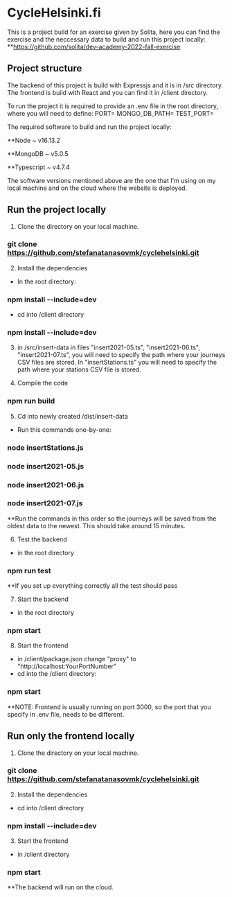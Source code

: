 # CycleHelsinki.fi

This is a project build for an exercise given by Solita, here you can find the exercise and the neccessary data to build and run this project locally:
\*\*https://github.com/solita/dev-academy-2022-fall-exercise

## Project structure

The backend of this project is build with Expressjs and it is in /src directory. The frontend is build with React and you can find it in /client directory.

To run the project it is required to provide an .env file in the root directory, where you will need to define:
PORT=
MONGO_DB_PATH=
TEST_PORT=

The required software to build and run the project locally:

\*\*Node ~ v16.13.2

\*\*MongoDB ~ v5.0.5

\*\*Typescript ~ v4.7.4

The software versions mentioned above are the one that I'm using on my local machine and on the cloud where the website is deployed.

## Run the project locally

1. Clone the directory on your local machine.

### git clone https://github.com/stefanatanasovmk/cyclehelsinki.git

2. Install the dependencies

- In the root directory:

### npm install --include=dev

- cd into /client directory

### npm install --include=dev

3. in /src/insert-data in files "insert2021-05.ts", "insert2021-06.ts", "insert2021-07.ts", you will need to specify the path where your journeys CSV files are stored. In "insertStations.ts" you will need to specify the path where your stations CSV file is stored.

4. Compile the code

### npm run build

5. Cd into newly created /dist/insert-data

- Run this commands one-by-one:

### node insertStations.js

### node insert2021-05.js

### node insert2021-06.js

### node insert2021-07.js

\*\*Run the commands in this order so the journeys will be saved from the oldest data to the newest. This should take around 15 minutes.

6. Test the backend

- in the root directory

### npm run test

\*\*If you set up everything correctly all the test should pass

7. Start the backend

- in the root directory

### npm start

8. Start the frontend

- in /client/package.json change "proxy" to "http://localhost:YourPortNumber"
- cd into the /client directory:

### npm start

\*\*NOTE: Frontend is usually running on port 3000, so the port that you specify in .env file, needs to be different.

## Run only the frontend locally

1. Clone the directory on your local machine.

### git clone https://github.com/stefanatanasovmk/cyclehelsinki.git

2. Install the dependencies

- cd into /client directory

### npm install --include=dev

3. Start the frontend

- in /client directory

### npm start

\*\*The backend will run on the cloud.
